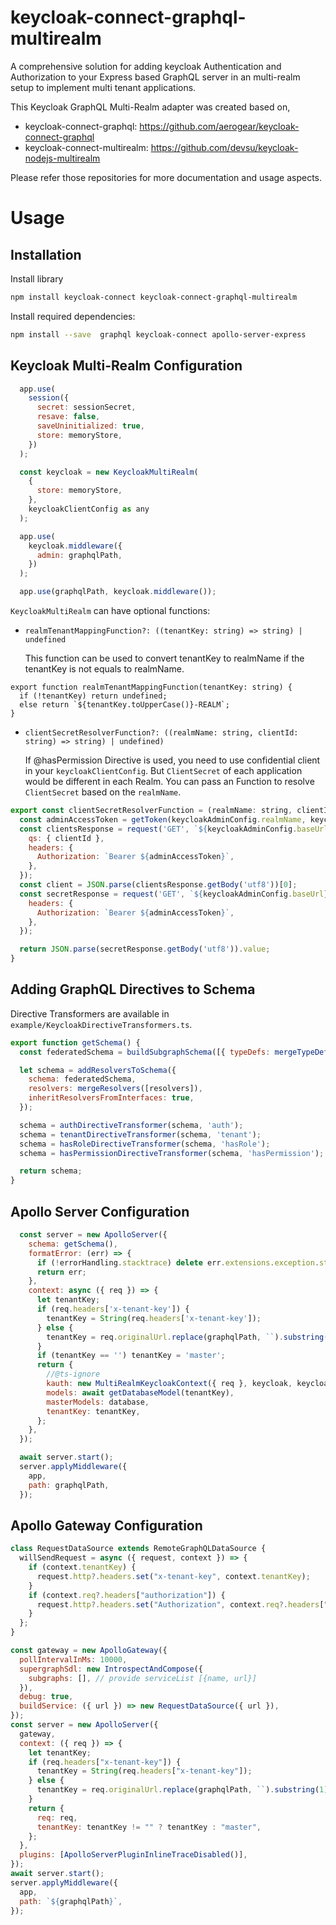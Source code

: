 # keycloak-connect-graphql-multirealm

A comprehensive solution for adding keycloak Authentication and Authorization to your Express based GraphQL server in an multi-realm setup to implement multi tenant applications.

This Keycloak GraphQL Multi-Realm adapter was created based on,
- keycloak-connect-graphql: https://github.com/aerogear/keycloak-connect-graphql
- keycloak-connect-multirealm: https://github.com/devsu/keycloak-nodejs-multirealm

Please refer those repositories for more documentation and usage aspects.

# Usage
## Installation

Install library 
```bash
npm install keycloak-connect keycloak-connect-graphql-multirealm
```

Install required dependencies:
```bash
npm install --save  graphql keycloak-connect apollo-server-express 
```

## Keycloak Multi-Realm Configuration

```javascript
  app.use(
    session({
      secret: sessionSecret,
      resave: false,
      saveUninitialized: true,
      store: memoryStore,
    })
  );

  const keycloak = new KeycloakMultiRealm(
    {
      store: memoryStore,
    },
    keycloakClientConfig as any
  );

  app.use(
    keycloak.middleware({
      admin: graphqlPath,
    })
  );

  app.use(graphqlPath, keycloak.middleware());
```

`KeycloakMultiRealm` can have optional functions: 
- `realmTenantMappingFunction?: ((tenantKey: string) => string) | undefined`
  
  This function can be used to convert tenantKey to realmName if the tenantKey is not equals to realmName.

```javacript
export function realmTenantMappingFunction(tenantKey: string) {
  if (!tenantKey) return undefined;
  else return `${tenantKey.toUpperCase()}-REALM`;
}
```

- `clientSecretResolverFunction?: ((realmName: string, clientId: string) => string) | undefined)`

  If @hasPermission Directive is used, you need to use confidential client in your `keycloakClientConfig`. But `ClientSecret` of each application would be different in each Realm. You can pass an Function to resolve `ClientSecret` based on the `realmName`.

```javascript
export const clientSecretResolverFunction = (realmName: string, clientId: string) => {
  const adminAccessToken = getToken(keycloakAdminConfig.realmName, keycloakAdminConfig.username, keycloakAdminConfig.password).access_token;
  const clientsResponse = request('GET', `${keycloakAdminConfig.baseUrl}/admin/realms/${realmName}/clients`, {
    qs: { clientId },
    headers: {
      Authorization: `Bearer ${adminAccessToken}`,
    },
  });
  const client = JSON.parse(clientsResponse.getBody('utf8'))[0];
  const secretResponse = request('GET', `${keycloakAdminConfig.baseUrl}/admin/realms/${realmName}/clients/${client.id}/client-secret`, {
    headers: {
      Authorization: `Bearer ${adminAccessToken}`,
    },
  });

  return JSON.parse(secretResponse.getBody('utf8')).value;
}
```
## Adding GraphQL Directives to Schema

Directive Transformers are available in `example/KeycloakDirectiveTransformers.ts`. 

```javascript
export function getSchema() {
  const federatedSchema = buildSubgraphSchema([{ typeDefs: mergeTypeDefs([typeDefs, gql(KeycloakTypeDefs)]) }]);

  let schema = addResolversToSchema({
    schema: federatedSchema,
    resolvers: mergeResolvers([resolvers]),
    inheritResolversFromInterfaces: true,
  });

  schema = authDirectiveTransformer(schema, 'auth');
  schema = tenantDirectiveTransformer(schema, 'tenant');
  schema = hasRoleDirectiveTransformer(schema, 'hasRole');
  schema = hasPermissionDirectiveTransformer(schema, 'hasPermission');

  return schema;
}
```
## Apollo Server Configuration

```javascript
  const server = new ApolloServer({
    schema: getSchema(),
    formatError: (err) => {
      if (!errorHandling.stacktrace) delete err.extensions.exception.stacktrace;
      return err;
    },
    context: async ({ req }) => {
      let tenantKey;
      if (req.headers['x-tenant-key']) {
        tenantKey = String(req.headers['x-tenant-key']);
      } else {
        tenantKey = req.originalUrl.replace(graphqlPath, ``).substring(1);
      }
      if (tenantKey == '') tenantKey = 'master';
      return {
        //@ts-ignore
        kauth: new MultiRealmKeycloakContext({ req }, keycloak, keycloakResourceServer),
        models: await getDatabaseModel(tenantKey),
        masterModels: database,
        tenantKey: tenantKey,
      };
    },
  });

  await server.start();
  server.applyMiddleware({
    app,
    path: graphqlPath,
  });
```

## Apollo Gateway Configuration

```javascript
class RequestDataSource extends RemoteGraphQLDataSource {
  willSendRequest = async ({ request, context }) => {
    if (context.tenantKey) {
      request.http?.headers.set("x-tenant-key", context.tenantKey);
    }
    if (context.req?.headers["authorization"]) {
      request.http?.headers.set("Authorization", context.req?.headers["authorization"]);
    }
  };
}

const gateway = new ApolloGateway({
  pollIntervalInMs: 10000,
  supergraphSdl: new IntrospectAndCompose({
    subgraphs: [], // provide serviceList [{name, url}]
  }),
  debug: true,
  buildService: ({ url }) => new RequestDataSource({ url }),
});
const server = new ApolloServer({
  gateway,
  context: ({ req }) => {
    let tenantKey;
    if (req.headers["x-tenant-key"]) {
      tenantKey = String(req.headers["x-tenant-key"]);
    } else {
      tenantKey = req.originalUrl.replace(graphqlPath, ``).substring(1);
    }
    return {
      req: req,
      tenantKey: tenantKey != "" ? tenantKey : "master",
    };
  },
  plugins: [ApolloServerPluginInlineTraceDisabled()],
});
await server.start();
server.applyMiddleware({
  app,
  path: `${graphqlPath}`,
});
```
